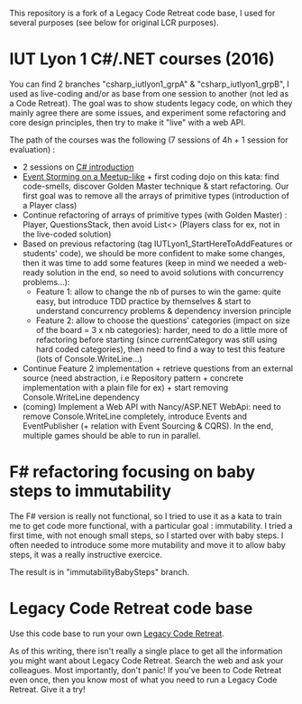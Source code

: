 This repository is a fork of a Legacy Code Retreat code base, I used for several purposes (see below for original LCR purposes).

IUT Lyon 1 C#/.NET courses (2016)
======

You can find 2 branches "csharp_iutlyon1_grpA" & "csharp_iutlyon1_grpB", I used as live-coding and/or as base from one session to another (not led as a Code Retreat). The goal was to show students legacy code, on which they mainly agree there are some issues, and experiment some refactoring and core design principles, then try to make it "live" with a web API.

The path of the courses was the following (7 sessions of 4h + 1 session for evaluation) :
- 2 sessions on [C# introduction](http://devcrafting.github.io/.NETTraining/)
- [Event Storming on a Meetup-like](http://devcrafting.github.io/.NETTraining/2-CQRSTwitterLike/0-Event%20Storming.html) + first coding dojo on this kata: find code-smells, discover Golden Master technique & start refactoring. Our first goal was to remove all the arrays of primitive types (introduction of a Player class)
- Continue refactoring of arrays of primitive types (with Golden Master) : Player, QuestionsStack, then avoid List<> (Players class for ex, not in the live-coded solution)
- Based on previous refactoring (tag IUTLyon1_StartHereToAddFeatures or students' code), we should be more confident to make some changes, then it was time to add some features (keep in mind we needed a web-ready solution in the end, so need to avoid solutions with concurrency problems...):
  - Feature 1: allow to change the nb of purses to win the game: quite easy, but introduce TDD practice by themselves & start to understand concurrency problems & dependency inversion principle
  - Feature 2: allow to choose the questions' categories (impact on size of the board = 3 x nb categories): harder, need to do a little more of refactoring before starting (since currentCategory was still using hard coded categories), then need to find a way to test this feature (lots of Console.WriteLine...)
- Continue Feature 2 implementation + retrieve questions from an external source (need abstraction, i.e Repository pattern + concrete implementation with a plain file for ex) + start removing Console.WriteLine dependency
- (coming) Implement a Web API with Nancy/ASP.NET WebApi: need to remove Console.WriteLine completely, introduce Events and EventPublisher (+ relation with Event Sourcing & CQRS). In the end, multiple games should be able to run in parallel.

F# refactoring focusing on baby steps to immutability
======

The F# version is really not functional, so I tried to use it as a kata to train me to get code more functional, with a particular goal : immutability. I tried a first time, with not enough small steps, so I started over with baby steps.
I often needed to introduce some more mutability and move it to allow baby steps, it was a really instructive exercice.

The result is in "immutabilityBabySteps" branch.

Legacy Code Retreat code base
======

Use this code base to run your own [Legacy Code Retreat](http://legacycoderetreat.jbrains.ca).

As of this writing, there isn't really a single place to get all the information you might want about Legacy Code Retreat. Search the web and ask your colleagues. Most importantly, don't panic! If you've been to Code Retreat even once, then you know most of what you need to run a Legacy Code Retreat. Give it a try!

